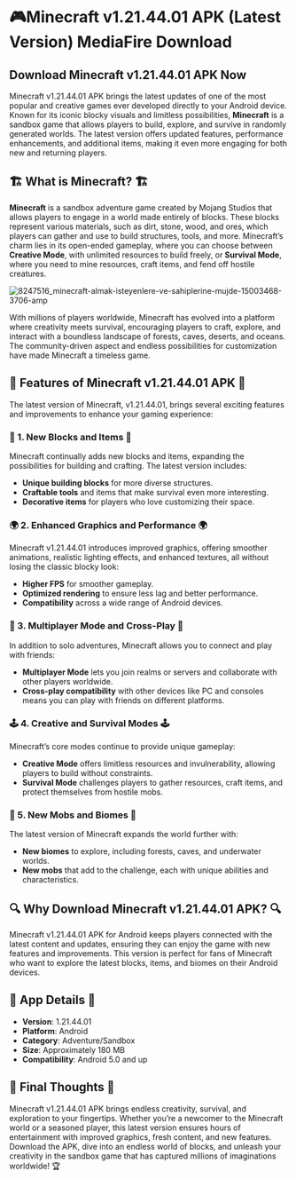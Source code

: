 # 🎮Minecraft v1.21.44.01 APK (Latest Version) MediaFire Download

## Download Minecraft v1.21.44.01 APK Now

Minecraft v1.21.44.01 APK brings the latest updates of one of the most popular and creative games ever developed directly to your Android device. Known for its iconic blocky visuals and limitless possibilities, **Minecraft** is a sandbox game that allows players to build, explore, and survive in randomly generated worlds. The latest version offers updated features, performance enhancements, and additional items, making it even more engaging for both new and returning players.

## 🏗️ What is Minecraft? 🏗️

**Minecraft** is a sandbox adventure game created by Mojang Studios that allows players to engage in a world made entirely of blocks. These blocks represent various materials, such as dirt, stone, wood, and ores, which players can gather and use to build structures, tools, and more. Minecraft’s charm lies in its open-ended gameplay, where you can choose between **Creative Mode**, with unlimited resources to build freely, or **Survival Mode**, where you need to mine resources, craft items, and fend off hostile creatures.

![8247516_minecraft-almak-isteyenlere-ve-sahiplerine-mujde-15003468-3706-amp](https://github.com/user-attachments/assets/2016c993-d71e-40ad-9bf6-bbc2c41e6ff7)

With millions of players worldwide, Minecraft has evolved into a platform where creativity meets survival, encouraging players to craft, explore, and interact with a boundless landscape of forests, caves, deserts, and oceans. The community-driven aspect and endless possibilities for customization have made Minecraft a timeless game.

## 🌟 Features of Minecraft v1.21.44.01 APK 🌟

The latest version of Minecraft, v1.21.44.01, brings several exciting features and improvements to enhance your gaming experience:

### 🧱 1. New Blocks and Items 🧱

Minecraft continually adds new blocks and items, expanding the possibilities for building and crafting. The latest version includes:
- **Unique building blocks** for more diverse structures.
- **Craftable tools** and items that make survival even more interesting.
- **Decorative items** for players who love customizing their space.

### 🌍 2. Enhanced Graphics and Performance 🌍

Minecraft v1.21.44.01 introduces improved graphics, offering smoother animations, realistic lighting effects, and enhanced textures, all without losing the classic blocky look:
- **Higher FPS** for smoother gameplay.
- **Optimized rendering** to ensure less lag and better performance.
- **Compatibility** across a wide range of Android devices.

### 🏰 3. Multiplayer Mode and Cross-Play 🏰

In addition to solo adventures, Minecraft allows you to connect and play with friends:
- **Multiplayer Mode** lets you join realms or servers and collaborate with other players worldwide.
- **Cross-play compatibility** with other devices like PC and consoles means you can play with friends on different platforms.
  
### 🕹️ 4. Creative and Survival Modes 🕹️

Minecraft’s core modes continue to provide unique gameplay:
- **Creative Mode** offers limitless resources and invulnerability, allowing players to build without constraints.
- **Survival Mode** challenges players to gather resources, craft items, and protect themselves from hostile mobs.

### 🐉 5. New Mobs and Biomes 🐉

The latest version of Minecraft expands the world further with:
- **New biomes** to explore, including forests, caves, and underwater worlds.
- **New mobs** that add to the challenge, each with unique abilities and characteristics.

## 🔍 Why Download Minecraft v1.21.44.01 APK? 🔍

Minecraft v1.21.44.01 APK for Android keeps players connected with the latest content and updates, ensuring they can enjoy the game with new features and improvements. This version is perfect for fans of Minecraft who want to explore the latest blocks, items, and biomes on their Android devices.

## 📲 App Details 📲

- **Version**: 1.21.44.01  
- **Platform**: Android  
- **Category**: Adventure/Sandbox  
- **Size**: Approximately 180 MB  
- **Compatibility**: Android 5.0 and up  

## 🎉 Final Thoughts 🎉

Minecraft v1.21.44.01 APK brings endless creativity, survival, and exploration to your fingertips. Whether you’re a newcomer to the Minecraft world or a seasoned player, this latest version ensures hours of entertainment with improved graphics, fresh content, and new features. Download the APK, dive into an endless world of blocks, and unleash your creativity in the sandbox game that has captured millions of imaginations worldwide! 🏆
